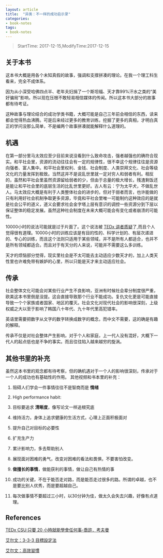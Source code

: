 ```yaml
---
layout: article
title:  "异类：不一样的成功启示录"
categories:
- book-notes
tags:
- book-notes
---
```


> StartTime: 2017-12-15,ModifyTime:2017-12-15

<!---more--->

## 关于本书
这本书大概是用各个未知真假的故事，强调和支撑拼凑的理论。在我一个理工科生看来，完全不成体系。

因为从小深受哈佛四点半、老年夫妇捐了一个斯坦福、天才靠99%汗水之类的“美好骗局”影响，所以现在压根不敢轻易相信媒体的传闻。所以这本书大部分的故事都有待考证。

这种故事与理论结合的成功学类书籍，大概可能是自己三年前会相信的东西，读来都会觉得热血沸腾。可是后来经过更多的教育训练，挖掘了更多的真相，才明白真正的学问没那么简单，不是编两个故事拼凑就能解释什么道理的。
## 机遇
在第一部分里马太效应至少目前来说没看到什么致命攻击，强者越强也的确符合现实。和平社会里，资源的流动往往会有一定的规律性，很不幸这个规律往往是资源向强者、富人集中。和平社会里权利、金钱、社会制度、人类崇拜文化、社会等级文化的力量发挥到极致。当然这并不是说乱世里就一定对穷人和弱者有利。相反的，虽然和平社会里虽然资源留给弱者的少，但由于总量的极大增长，残渣剩饭还是能让和平社会里的底层生活的比乱世里更好。古人有云：宁为太平犬，不做乱世人。马太效应大概是有利于人类整体社会的进步的，但对于弱者而言，也许能做的只有利用好社会机制争取更多资源，毕竟和平社会里唯一可能制约这种效应的是就是社会公平的道义，道义会要求社会金字塔上层有意识的调控一些资源分到下层以保证整体的稳定发展。虽然这种社会制度在未来大概可能会有变化或者崩溃的可能性。

10000小时的说法可能就是过于片面了。这个说法被 [TEDx 讲者质疑](https://www.youtube.com/watch?v=5MgBikgcWnY&feature=share)了,而且个人觉得很有道理。10000小时的训练应该是有目的性的、科学计划的、有层次递进的、专心的训练，而且这个法则只适用于某些领域，并不是所有人都适合，也并不是所有领域都适合。而且对于有天分的人来说，可能并不需要这么多训练。

天才的烦恼部分觉得，现实里社会是不太可能去主动适应少数天才的，加上人类天性里也许难免带有嫉妒的心里，所以只能是天才来主动适应社会。

## 传承
社会整体文化可能会对某些行业产生不良影响，亚洲有时候社会辈分制度很严重，欧美这本书里倒是没提。这会直接导致那个行业不能成功。复仇文化更是可能直接导致一个个家族或者国家、地区的覆灭。社会文化对现代社会的影响很深刻，上级权威之大以至于影响了韩国八十年代、九十年代里高犯错率。

英语里需要把数字从文字的数字转换成数字的概念，而中文不需要，这的确是有趣的解释。

传承不仅是对社会整体产生影响，对于个人和家庭，上一代人没有混好，大概下一代人的起点低也是不争的事实。而且往往陷入越来越穷的旋涡。

## 其他书里的补充
虽然这本书里的观念都有待考察，但的确机遇对于一个人的影响很深刻，传承对于一个人的成功也有基础性的作用。
其他视频和书本里的补充：
1. 阻碍人们学会一件事情往往不是智商而是 **情绪**
2. High performance habit:
  1. 目标要追求 **清晰度**，像写论文一样追根究底
  2. 维持活力，身体上追求健康的生活方式，心理上正面积极面对
  3. 提升自己对目标的必要性
  4. 扩充生产力
  5. 累计影响力，多去帮助别人
  6. 展现面对困难的勇气，改变对困难的看法和畏惧，不要害怕改变。

3. **做擅长的事情**，做能获利的事情，做让自己有热情的事

4. 成功的关键，不在于能否走对路，而是能否走过很多的路。所谓的卓越，也不是要比别人优秀，而是要超越自己。
5. 每次做事情不要超过三小时，以30分钟为佳，做太久会失去兴趣，好像有点道理。

## References
[TEDx CSU:只要 20 小時就能學會任何事-喬許．考夫曼 ](https://www.youtube.com/watch?v=5MgBikgcWnY&feature=share)

[艾尔文：3-3-3 目標設定法](https://www.youtube.com/watch?v=EM8u160a-60&feature=share)

[艾尔文：高效習慣](https://www.youtube.com/watch?v=_aAxScbkT14&feature=share)
